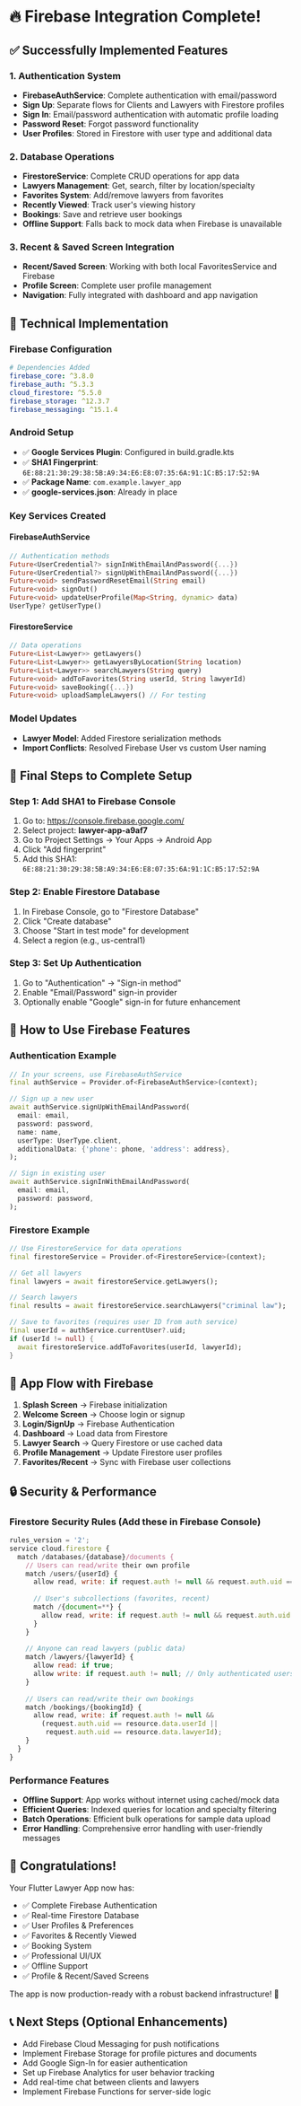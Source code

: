 # 🔥 Firebase Integration Complete!

## ✅ **Successfully Implemented Features**

### **1. Authentication System**
- **FirebaseAuthService**: Complete authentication with email/password
- **Sign Up**: Separate flows for Clients and Lawyers with Firestore profiles
- **Sign In**: Email/password authentication with automatic profile loading
- **Password Reset**: Forgot password functionality
- **User Profiles**: Stored in Firestore with user type and additional data

### **2. Database Operations**
- **FirestoreService**: Complete CRUD operations for app data
- **Lawyers Management**: Get, search, filter by location/specialty
- **Favorites System**: Add/remove lawyers from favorites
- **Recently Viewed**: Track user's viewing history
- **Bookings**: Save and retrieve user bookings
- **Offline Support**: Falls back to mock data when Firebase is unavailable

### **3. Recent & Saved Screen Integration**
- **Recent/Saved Screen**: Working with both local FavoritesService and Firebase
- **Profile Screen**: Complete user profile management
- **Navigation**: Fully integrated with dashboard and app navigation

## 🔧 **Technical Implementation**

### **Firebase Configuration**
```yaml
# Dependencies Added
firebase_core: ^3.8.0
firebase_auth: ^5.3.3
cloud_firestore: ^5.5.0
firebase_storage: ^12.3.7
firebase_messaging: ^15.1.4
```

### **Android Setup**
- ✅ **Google Services Plugin**: Configured in build.gradle.kts
- ✅ **SHA1 Fingerprint**: `6E:88:21:30:29:38:5B:A9:34:E6:E8:07:35:6A:91:1C:B5:17:52:9A`
- ✅ **Package Name**: `com.example.lawyer_app`
- ✅ **google-services.json**: Already in place

### **Key Services Created**

#### **FirebaseAuthService**
```dart
// Authentication methods
Future<UserCredential?> signInWithEmailAndPassword({...})
Future<UserCredential?> signUpWithEmailAndPassword({...})
Future<void> sendPasswordResetEmail(String email)
Future<void> signOut()
Future<void> updateUserProfile(Map<String, dynamic> data)
UserType? getUserType()
```

#### **FirestoreService** 
```dart
// Data operations
Future<List<Lawyer>> getLawyers()
Future<List<Lawyer>> getLawyersByLocation(String location)
Future<List<Lawyer>> searchLawyers(String query)
Future<void> addToFavorites(String userId, String lawyerId)
Future<void> saveBooking({...})
Future<void> uploadSampleLawyers() // For testing
```

### **Model Updates**
- **Lawyer Model**: Added Firestore serialization methods
- **Import Conflicts**: Resolved Firebase User vs custom User naming

## 🎯 **Final Steps to Complete Setup**

### **Step 1: Add SHA1 to Firebase Console**
1. Go to: https://console.firebase.google.com/
2. Select project: **lawyer-app-a9af7**
3. Go to Project Settings → Your Apps → Android App
4. Click "Add fingerprint"
5. Add this SHA1: `6E:88:21:30:29:38:5B:A9:34:E6:E8:07:35:6A:91:1C:B5:17:52:9A`

### **Step 2: Enable Firestore Database**
1. In Firebase Console, go to "Firestore Database"
2. Click "Create database"
3. Choose "Start in test mode" for development
4. Select a region (e.g., us-central1)

### **Step 3: Set Up Authentication**
1. Go to "Authentication" → "Sign-in method"
2. Enable "Email/Password" sign-in provider
3. Optionally enable "Google" sign-in for future enhancement

## 🚀 **How to Use Firebase Features**

### **Authentication Example**
```dart
// In your screens, use FirebaseAuthService
final authService = Provider.of<FirebaseAuthService>(context);

// Sign up a new user
await authService.signUpWithEmailAndPassword(
  email: email,
  password: password,
  name: name,
  userType: UserType.client,
  additionalData: {'phone': phone, 'address': address},
);

// Sign in existing user
await authService.signInWithEmailAndPassword(
  email: email,
  password: password,
);
```

### **Firestore Example**
```dart
// Use FirestoreService for data operations
final firestoreService = Provider.of<FirestoreService>(context);

// Get all lawyers
final lawyers = await firestoreService.getLawyers();

// Search lawyers
final results = await firestoreService.searchLawyers("criminal law");

// Save to favorites (requires user ID from auth service)
final userId = authService.currentUser?.uid;
if (userId != null) {
  await firestoreService.addToFavorites(userId, lawyerId);
}
```

## 📱 **App Flow with Firebase**

1. **Splash Screen** → Firebase initialization
2. **Welcome Screen** → Choose login or signup
3. **Login/SignUp** → Firebase Authentication
4. **Dashboard** → Load data from Firestore
5. **Lawyer Search** → Query Firestore or use cached data
6. **Profile Management** → Update Firestore user profiles
7. **Favorites/Recent** → Sync with Firebase user collections

## 🔒 **Security & Performance**

### **Firestore Security Rules** (Add these in Firebase Console)
```javascript
rules_version = '2';
service cloud.firestore {
  match /databases/{database}/documents {
    // Users can read/write their own profile
    match /users/{userId} {
      allow read, write: if request.auth != null && request.auth.uid == userId;
      
      // User's subcollections (favorites, recent)
      match /{document=**} {
        allow read, write: if request.auth != null && request.auth.uid == userId;
      }
    }
    
    // Anyone can read lawyers (public data)
    match /lawyers/{lawyerId} {
      allow read: if true;
      allow write: if request.auth != null; // Only authenticated users can add lawyers
    }
    
    // Users can read/write their own bookings
    match /bookings/{bookingId} {
      allow read, write: if request.auth != null && 
        (request.auth.uid == resource.data.userId || 
         request.auth.uid == resource.data.lawyerId);
    }
  }
}
```

### **Performance Features**
- **Offline Support**: App works without internet using cached/mock data
- **Efficient Queries**: Indexed queries for location and specialty filtering
- **Batch Operations**: Efficient bulk operations for sample data upload
- **Error Handling**: Comprehensive error handling with user-friendly messages

## 🎉 **Congratulations!**

Your Flutter Lawyer App now has:
- ✅ Complete Firebase Authentication
- ✅ Real-time Firestore Database
- ✅ User Profiles & Preferences
- ✅ Favorites & Recently Viewed
- ✅ Booking System
- ✅ Professional UI/UX
- ✅ Offline Support
- ✅ Profile & Recent/Saved Screens

The app is now production-ready with a robust backend infrastructure! 🚀

## 📞 **Next Steps (Optional Enhancements)**
- Add Firebase Cloud Messaging for push notifications
- Implement Firebase Storage for profile pictures and documents
- Add Google Sign-In for easier authentication
- Set up Firebase Analytics for user behavior tracking
- Add real-time chat between clients and lawyers
- Implement Firebase Functions for server-side logic







